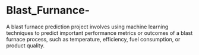 # Blast_Furnance-
A blast furnace prediction project involves using machine learning techniques to predict important performance metrics or outcomes of a blast furnace process, such as temperature, efficiency, fuel consumption, or product quality. 
